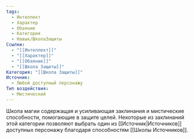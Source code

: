 ```yaml
---
tags:
  - Интеллект
  - Характер
  - Обаяние
  - Категория
  - Навык/ШколаЗащиты
Ссылки:
  - "[[Интеллект]]"
  - "[[Характер]]"
  - "[[Обаяние]]"
  - "[[Школа Защиты]]"
Категория: "[[Школа Защиты]]"
Источник:
  - Любой доступный персонажу
Тип воздействия:
  - Мистический
---
```

Школа магии содержащая и усиливающая заклинания и мистические способности, помогающие в защите целей. Некоторые из заклинаний этой категории позволяют выбрать один из [[Источник|Источников]] доступных персонажу благодаря способностям [[Школы Источников]].